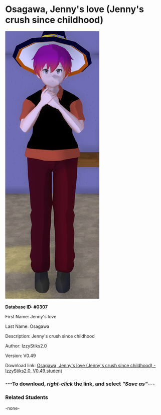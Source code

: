 # Osagawa, Jenny's love (Jenny's crush since childhood)

<img src="../../Files/Images/Osagawa, Jenny's love (Jenny's crush since childhood).png" title="Osagawa, Jenny's love (Jenny's crush since childhood) - IzzyStiks2.0, V0.49">

**Database ID: #0307**

First Name: Jenny's love

Last Name: Osagawa

Description: Jenny's crush since childhood

Author: IzzyStiks2.0

Version: V0.49

Download link: <a href="https://raw.githubusercontent.com/Arbiter1223/Daigaku-Gurashi-Custom-Students/master/Files/Student%20Files/Osagawa%2C%20Jenny's%20love%20(Jenny's%20crush%20since%20childhood)%20-%20IzzyStiks2.0%2C%20V0.49.student">Osagawa, Jenny's love (Jenny's crush since childhood) - IzzyStiks2.0, V0.49.student</a>

### ---**To download, _right-click_ the link, and select _"Save as"_**---

### Related Students

-none-
